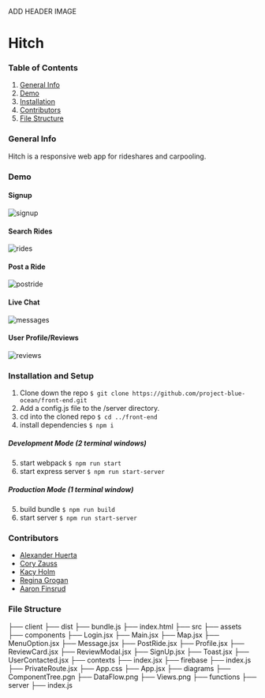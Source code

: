 ADD HEADER IMAGE

# Hitch
### Table of Contents
1. [General Info](#General-Info)
2. [Demo](#Demo)
4. [Installation](#Installation-and-Setup)
5. [Contributors](#Contributors)
6. [File Structure](#File-Structure)

### General Info
Hitch is a responsive web app for rideshares and carpooling.

### Demo
#### Signup
![signup](https://user-images.githubusercontent.com/52397472/152586006-23051343-780d-4205-85dd-82963164e28f.gif)

#### Search Rides
![rides](https://user-images.githubusercontent.com/52397472/152585942-62d31d64-9924-45ec-aafb-06d2fb6b1032.gif)

#### Post a Ride
![postride](https://user-images.githubusercontent.com/52397472/152585921-b1018342-882d-455f-8609-8d8f1ac782cb.gif)

#### Live Chat
![messages](https://user-images.githubusercontent.com/75865828/152659990-30b69a96-c4cb-4887-b3e3-8eab35b58a3f.gif)

#### User Profile/Reviews
![reviews](https://user-images.githubusercontent.com/52397472/152658373-a645e02b-7b1d-43de-91cf-093a9fc84cba.gif)

### Installation and Setup
1. Clone down the repo `$ git clone https://github.com/project-blue-ocean/front-end.git`
2. Add a config.js file to the /server directory.
4. cd into the cloned repo `$ cd ../front-end`
5. install dependencies `$ npm i`
##### Development Mode (2 terminal windows)
5. start webpack `$ npm run start`
6. start express server `$ npm run start-server`
##### Production Mode (1 terminal window)
5. build bundle `$ npm run build`
6. start server `$ npm run start-server`

### Contributors
- [Alexander Huerta](https://github.com/alexander-huerta)
- [Cory Zauss](https://github.com/CoryZauss)
- [Kacy Holm](https://github.com/KacyHolm)
- [Regina Grogan](https://github.com/RehReis)
- [Aaron Finsrud](https://github.com/AaronFinsrud)

### File Structure
├── client
    ├── dist
        ├── bundle.js
        ├── index.html
    ├── src
      ├── assets
      ├── components
          ├── Login.jsx
          ├── Main.jsx
          ├── Map.jsx
          ├── MenuOption.jsx
          ├── Message.jsx
          ├── PostRide.jsx
          ├── Profile.jsx
          ├── ReviewCard.jsx
          ├── ReviewModal.jsx
          ├── SignUp.jsx
          ├── Toast.jsx
          ├── UserContacted.jsx
      ├── contexts
          ├── index.jsx
      ├── firebase
          ├── index.js
          ├── PrivateRoute.jsx
      ├── App.css
      ├── App.jsx
├── diagrams
    ├── ComponentTree.pgn
    ├── DataFlow.png
    ├── Views.png
├── functions
├── server
    ├── index.js

